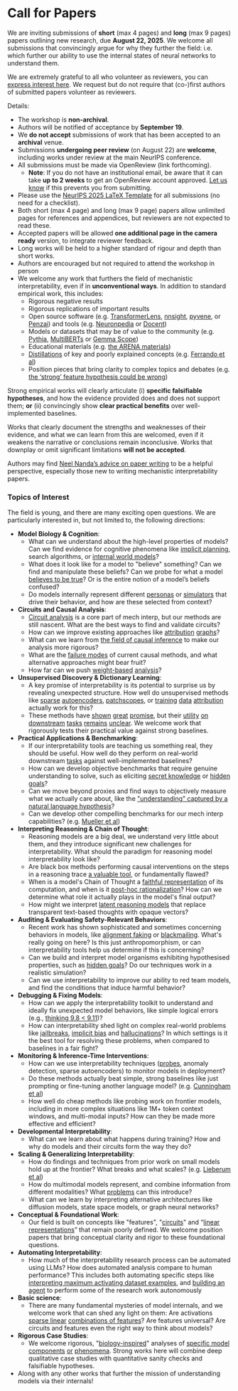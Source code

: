 # Call for Papers
We are inviting submissions of **short** (max 4 pages) and **long** (max 9 pages) papers outlining new research, due **August 22, 2025**. We welcome all submissions that convincingly argue for why they further the field: i.e. which further our ability to use the internal states of neural networks to understand them. 

We are extremely grateful to all who volunteer as reviewers, you can [express interest here](https://www.google.com/url?q=https://docs.google.com/forms/d/e/1FAIpQLSdiw1SJllzoTz_nqzDTzTOGb9DV3W_truQyh-WvYj_QGIi7Mg/viewform?usp%3Ddialog&sa=D&source=editors&ust=1752534439417371&usg=AOvVaw3GJpzegxY3VwYewkDVlutC). We request but do not require that (co-)first authors of submitted papers volunteer as reviewers. 

Details: 
* The workshop is **non-archival**.
* Authors will be notified of acceptance by **September 19**.
* We **do not accept** submissions of work that has been accepted to an **archival** venue.
* Submissions **undergoing peer review** (on August 22) are **welcome**, including works under review at the main NeurIPS conference.
* All submissions must be made via OpenReview (link forthcoming).
  * **Note**: If you do not have an institutional email, be aware that it can take **up to 2 weeks** to get an OpenReview account approved. [Let us know](mailto:neurips2025@mechinterpworkshop.com) if this prevents you from submitting.
* Please use the [NeurIPS 2025 LaTeX Template](https://www.google.com/url?q=https://media.neurips.cc/Conferences/NeurIPS2025/Styles.zip&sa=D&source=editors&ust=1752534439418680&usg=AOvVaw2vKB5rtVjcCEaQ1ed7YK08) for all submissions (no need for a checklist).
* Both short (max 4 page) and long (max 9 page) papers allow unlimited pages for references and appendices, but reviewers are not expected to read these.
* Accepted papers will be allowed **one additional page in the camera ready** version, to integrate reviewer feedback.
* Long works will be held to a higher standard of rigour and depth than short works.
* Authors are encouraged but not required to attend the workshop in person
* We welcome any work that furthers the field of mechanistic interpretability, even if in **unconventional ways**. In addition to standard empirical work, this includes:
  * Rigorous negative results
  * Rigorous replications of important results
  * Open source software (e.g. [TransformerLens](https://www.google.com/url?q=https://github.com/neelnanda-io/TransformerLens&sa=D&source=editors&ust=1752534439419697&usg=AOvVaw0yF0poEw3bGssuP8TPGx1l), [nnsight](https://www.google.com/url?q=https://github.com/ndif-team/nnsight&sa=D&source=editors&ust=1752534439419762&usg=AOvVaw2TJiUVieho4AoSlL2q-yJb), [pyvene](https://www.google.com/url?q=https://github.com/stanfordnlp/pyvene/tree/main/pyvene/models/mlp&sa=D&source=editors&ust=1752534439419831&usg=AOvVaw1DVvW1t_bVWe-sB8e0od6T), or [Penzai](https://www.google.com/url?q=https://github.com/google-deepmind/penzai&sa=D&source=editors&ust=1752534439419902&usg=AOvVaw1hn6RRfqF0ESSkBg7ZzKk7)) and tools (e.g. [Neuronpedia](https://www.google.com/url?q=http://neuronpedia.org&sa=D&source=editors&ust=1752534439419972&usg=AOvVaw11GZXLLS1m16z-uVFH2osH) or [Docent](https://www.google.com/url?q=https://transluce.org/introducing-docent&sa=D&source=editors&ust=1752534439420073&usg=AOvVaw2du6G2tIJ2lAU6svqYt7QJ))
  * Models or datasets that may be of value to the community (e.g. [Pythia](https://www.google.com/url?q=https://arxiv.org/abs/2304.01373&sa=D&source=editors&ust=1752534439420216&usg=AOvVaw1dZceye1pIDVoOlkH22MEK), [MultiBERTs](https://www.google.com/url?q=https://arxiv.org/abs/2106.16163&sa=D&source=editors&ust=1752534439420287&usg=AOvVaw02ze51xYov-2Evci-mC7KN) or [Gemma Scope](https://www.google.com/url?q=https://arxiv.org/abs/2408.05147&sa=D&source=editors&ust=1752534439420346&usg=AOvVaw0_ZFyxvqNc-2S3fwZ7Nnqf))
  * Educational materials (e.g. [the ARENA materials](https://www.google.com/url?q=https://arena3-chapter1-transformer-interp.streamlit.app/&sa=D&source=editors&ust=1752534439420484&usg=AOvVaw3rzxOaLuB2K2lbkZk0td8g))
  * [Distillations](https://www.google.com/url?q=https://distill.pub/2017/research-debt/&sa=D&source=editors&ust=1752534439420573&usg=AOvVaw1YR3jSOxCiavexst_fDsq3) of key and poorly explained concepts (e.g. [Ferrando et al](https://www.google.com/url?q=https://arxiv.org/abs/2405.00208&sa=D&source=editors&ust=1752534439420694&usg=AOvVaw12qgCJ5s9ov_V3BuPHFLB6))
  * Position pieces that bring clarity to complex topics and debates (e.g. [the ‘strong’ feature hypothesis could be wrong](https://www.google.com/url?q=https://www.alignmentforum.org/posts/tojtPCCRpKLSHBdpn/the-strong-feature-hypothesis-could-be-wrong&sa=D&source=editors&ust=1752534439420912&usg=AOvVaw3heUGqeLpS9ZzvMi_BrsZz))

Strong empirical works will clearly articulate (i) **specific falsifiable hypotheses**, and how the evidence provided does and does not support them; **or** (ii) convincingly show **clear practical benefits** over well-implemented baselines. 

Works that clearly document the strengths and weaknesses of their evidence, and what we can learn from this are welcomed, even if it weakens the narrative or conclusions remain inconclusive. Works that downplay or omit significant limitations **will not be accepted**. 

Authors may find [Neel Nanda’s advice on paper writing](https://www.google.com/url?q=https://www.alignmentforum.org/posts/eJGptPbbFPZGLpjsp/highly-opinionated-advice-on-how-to-write-ml-papers&sa=D&source=editors&ust=1752534439421810&usg=AOvVaw20n17UX67tuA2wD5PJ0zk-) to be a helpful perspective, especially those new to writing mechanistic interpretability papers. 
### Topics of Interest
The field is young, and there are many exciting open questions. We are particularly interested in, but not limited to, the following directions: 
* **Model Biology & Cognition**:
  * What can we understand about the high-level properties of models? Can we find evidence for cognitive phenomena like [implicit planning](https://www.google.com/url?q=https://transformer-circuits.pub/2025/attribution-graphs/biology.html%23dives-poems&sa=D&source=editors&ust=1752534439422442&usg=AOvVaw2_PRUNOEm4y19ggQRyu5dI), search algorithms, or [internal world models](https://www.google.com/url?q=https://arxiv.org/abs/2210.13382&sa=D&source=editors&ust=1752534439422542&usg=AOvVaw05sK9qZHOBEFx35FHi7Y0k)?
  * What does it look like for a model to "believe" something? Can we find and manipulate these beliefs? Can we probe for what a model [believes to be true](https://www.google.com/url?q=https://arxiv.org/abs/2310.06824&sa=D&source=editors&ust=1752534439422764&usg=AOvVaw0Oe_Ma_SHRj4Xbt5tocm_Y)? Or is the entire notion of a model’s beliefs confused?
  * Do models internally represent different [personas](https://www.google.com/url?q=https://arxiv.org/abs/2406.12094&sa=D&source=editors&ust=1752534439422934&usg=AOvVaw2ER71im_H_OFGzEDDBPY9P) or [simulators](https://www.google.com/url?q=https://www.nature.com/articles/s41586-023-06647-8&sa=D&source=editors&ust=1752534439422999&usg=AOvVaw2xLAu28Bs66ZHihHddHzoh) that drive their behavior, and how are these selected from context?
* **Circuits and Causal Analysis**:
  * [Circuit analysis](https://www.google.com/url?q=https://distill.pub/2020/circuits/zoom-in/&sa=D&source=editors&ust=1752534439423207&usg=AOvVaw26Q2-3j3fLavYBcyfRwnLa) is a core part of mech interp, but our methods are still nascent. What are the best ways to find and validate circuits?
  * How can we improve existing approaches like [attribution](https://www.google.com/url?q=https://arxiv.org/abs/2406.11944&sa=D&source=editors&ust=1752534439423433&usg=AOvVaw1r1yGGyN2jZyptsxypf1Mp) [graphs](https://www.google.com/url?q=https://transformer-circuits.pub/2025/attribution-graphs/methods.html&sa=D&source=editors&ust=1752534439423500&usg=AOvVaw2kdBh2SEFAD54z-DDdBOzY)?
  * What can we learn from [the field of causal inference](https://www.google.com/url?q=https://arxiv.org/abs/2407.04690&sa=D&source=editors&ust=1752534439423627&usg=AOvVaw1c275R03tvSOOF0QKsbfb3) to make our analysis more rigorous?
  * What are the [failure modes](https://www.google.com/url?q=https://arxiv.org/abs/2307.15771&sa=D&source=editors&ust=1752534439423759&usg=AOvVaw3zUJzLy-aS99PAqCArmSNq) of current causal methods, and what alternative approaches might bear fruit?
  * How far can we push [weight-based](https://www.google.com/url?q=https://arxiv.org/abs/2301.05217&sa=D&source=editors&ust=1752534439423940&usg=AOvVaw1NRiksX-tX6ArFMdJ5Nnld) [analysis](https://www.google.com/url?q=https://arxiv.org/abs/2410.08417&sa=D&source=editors&ust=1752534439424000&usg=AOvVaw0ruk5_a4o0htXRLU6ARsSs)?
* **Unsupervised Discovery & Dictionary Learning**:
  * A key promise of interpretability is its potential to surprise us by revealing unexpected structure. How well do unsupervised methods like [sparse](https://www.google.com/url?q=https://arxiv.org/abs/2103.15949&sa=D&source=editors&ust=1752534439424303&usg=AOvVaw0TtTuFt9wXZUZFN9wr0Ddi) [autoencoders](https://www.google.com/url?q=https://transformer-circuits.pub/2023/monosemantic-features&sa=D&source=editors&ust=1752534439424368&usg=AOvVaw2TL3lgoVEnTn-B77P3djji), [patch](https://www.google.com/url?q=https://arxiv.org/abs/2401.06102&sa=D&source=editors&ust=1752534439424418&usg=AOvVaw20gMa8l6hD_n8OrRuy3jKC)[scopes](https://www.google.com/url?q=https://arxiv.org/abs/2403.10949v2&sa=D&source=editors&ust=1752534439424458&usg=AOvVaw1LpiGtl44Ppn0BkCYNKYpd), or [training](https://www.google.com/url?q=https://proceedings.mlr.press/v70/koh17a?ref%3Dhttps://githubhelp.com&sa=D&source=editors&ust=1752534439424523&usg=AOvVaw2wkrwycQRWa981pnAbGkV9) [data](https://www.google.com/url?q=https://arxiv.org/abs/2308.03296&sa=D&source=editors&ust=1752534439424573&usg=AOvVaw3KzVbYuiUZ643RNi6zzXjd) [attribution](https://www.google.com/url?q=https://arxiv.org/abs/2205.11482&sa=D&source=editors&ust=1752534439424626&usg=AOvVaw0cn883t67kGxjbx2hqK-Yb) actually work for this?
  * These methods have [shown](https://www.google.com/url?q=https://transformer-circuits.pub/2024/scaling-monosemanticity/index.html&sa=D&source=editors&ust=1752534439424761&usg=AOvVaw1gFyR0tLPOnos0NM296odd) [great](https://www.google.com/url?q=https://transformer-circuits.pub/2025/attribution-graphs/biology.html&sa=D&source=editors&ust=1752534439424839&usg=AOvVaw10Mjg1PDu73OSZEYz611-m) [promise](https://www.google.com/url?q=https://arxiv.org/abs/2503.10965&sa=D&source=editors&ust=1752534439424889&usg=AOvVaw37dm6sa8JLQHg81R3fUiKm), but their [utility](https://www.google.com/url?q=https://arxiv.org/abs/2502.16681&sa=D&source=editors&ust=1752534439424950&usg=AOvVaw1MLdp6-hlCtYOUvVO90zpC) [on](https://www.google.com/url?q=https://www.tilderesearch.com/blog/sieve&sa=D&source=editors&ust=1752534439424997&usg=AOvVaw2dc--YMgAqKyJGhN9LcAL-) [downstream](https://www.google.com/url?q=https://arxiv.org/abs/2501.17148&sa=D&source=editors&ust=1752534439425064&usg=AOvVaw0sj6__A1UAn8pEVtVz71ds) [tasks](https://www.google.com/url?q=https://transformer-circuits.pub/2024/features-as-classifiers/index.html&sa=D&source=editors&ust=1752534439425126&usg=AOvVaw3U3ah-_XSGU-x9jY3C2hfo) [remains](https://www.google.com/url?q=https://arxiv.org/abs/2502.04382&sa=D&source=editors&ust=1752534439425174&usg=AOvVaw0-3hGBMokrGNl-E_ATpMun) [unclear](https://www.google.com/url?q=https://www.alignmentforum.org/posts/4uXCAJNuPKtKBsi28/negative-results-for-saes-on-downstream-tasks&sa=D&source=editors&ust=1752534439425252&usg=AOvVaw0zHX7QG0FHWpRv24hGamio). We welcome work that rigorously tests their practical value against strong baselines.
* **Practical Applications & Benchmarking**:
  * If our interpretability tools are teaching us something real, they should be useful. How well do they perform on real-world downstream [tasks](https://www.google.com/url?q=https://www.lesswrong.com/posts/wGRnzCFcowRCrpX4Y/downstream-applications-as-validation-of-interpretability&sa=D&source=editors&ust=1752534439425657&usg=AOvVaw2BG2Cfo8URKrhZiYoAtIeg) against well-implemented baselines?
  * How can we develop objective benchmarks that require genuine understanding to solve, such as eliciting [secret knowledge](https://www.google.com/url?q=https://arxiv.org/abs/2505.14352&sa=D&source=editors&ust=1752534439425876&usg=AOvVaw1mPpkkBnRKeUzOu0mcmT74) or [hidden goals](https://www.google.com/url?q=https://arxiv.org/abs/2503.10965&sa=D&source=editors&ust=1752534439425940&usg=AOvVaw2eYmvO5nqA9aJVSFNF6J17)?
  * Can we move beyond proxies and find ways to objectively measure what we actually care about, like the ["understanding" captured by a natural language hypothesis](https://www.google.com/url?q=https://arxiv.org/abs/2502.04382&sa=D&source=editors&ust=1752534439426166&usg=AOvVaw3-AdaYdbJ2JH2tfPzNmJyK)?
  * Can we develop other compelling benchmarks for our mech interp capabilities? (e.g. [Mueller et al](https://www.google.com/url?q=https://arxiv.org/abs/2504.13151&sa=D&source=editors&ust=1752534439426336&usg=AOvVaw0RKDNDA-hV0NP33iI0HYzZ))
* **Interpreting Reasoning & Chain of Thought**:
  * Reasoning models are a big deal, we understand very little about them, and they introduce significant new challenges for interpretability. What should the paradigm for reasoning model interpretability look like?
  * Are black box methods performing causal interventions on the steps in a reasoning trace [a valuable tool](https://www.google.com/url?q=https://arxiv.org/abs/2506.19143&sa=D&source=editors&ust=1752534439427189&usg=AOvVaw3fhUAxGs2Ji3CmORVvFqC5), or fundamentally flawed?
  * When is a model's Chain of Thought a [faithful representation](https://www.google.com/url?q=https://arxiv.org/abs/2305.04388&sa=D&source=editors&ust=1752534439427569&usg=AOvVaw16wuebcCJ3_SEBVOR5Bwx3) of its computation, and when is it [post-hoc rationalization](https://www.google.com/url?q=https://arxiv.org/abs/2503.08679&sa=D&source=editors&ust=1752534439427713&usg=AOvVaw0KdaHN-Rdt03kku0NYEFxg)? How can we determine what role it actually plays in the model's final output?
  * How might we interpret [latent reasoning models](https://www.google.com/url?q=https://arxiv.org/abs/2412.06769&sa=D&source=editors&ust=1752534439427917&usg=AOvVaw1DA4lVjonx2shzMamxjDnw) that replace transparent text-based thoughts with opaque vectors?
* **Auditing & Evaluating Safety-Relevant Behaviors**:
  * Recent work has shown sophisticated and sometimes concerning behaviors in models, like [alignment faking](https://www.google.com/url?q=https://arxiv.org/abs/2412.14093&sa=D&source=editors&ust=1752534439428242&usg=AOvVaw2PZ3pvPXf6TdnBpaIwolJU) or [blackmailing](https://www.google.com/url?q=https://www.anthropic.com/research/agentic-misalignment&sa=D&source=editors&ust=1752534439428309&usg=AOvVaw3IJXizFNt_FIjFiiVKryge). What's really going on here? Is this just anthropomorphism, or can interpretability tools help us determine if this is concerning?
  * Can we build and interpret model organisms exhibiting hypothesised properties, such as [hidden goals](https://www.google.com/url?q=https://arxiv.org/abs/2503.10965&sa=D&source=editors&ust=1752534439428583&usg=AOvVaw3Mhr12iWpsO11bYpNOz_rw)? Do our techniques work in a realistic simulation?
  * Can we use interpretability to improve our ability to red team models, and find the conditions that induce harmful behavior?
* **Debugging & Fixing Models**:
  * How can we apply the interpretability toolkit to understand and ideally fix unexpected model behaviors, like simple logical errors (e.g., [thinking 9.8 < 9.11](https://www.google.com/url?q=https://transluce.org/observability-interface&sa=D&source=editors&ust=1752534439429099&usg=AOvVaw2eNsdjwRVRMPgIPC_VQnf4))?
  * How can interpretability shed light on complex real-world problems like [jailbreaks](https://www.google.com/url?q=https://transformer-circuits.pub/2025/attribution-graphs/biology.html%23dives-jailbreak&sa=D&source=editors&ust=1752534439429267&usg=AOvVaw2dhw0QoznH4dr75zhGLZg_), [implicit bias](https://www.google.com/url?q=https://arxiv.org/abs/2506.10922&sa=D&source=editors&ust=1752534439429333&usg=AOvVaw0b41QNofuosW6gRZuF1NKN) and [hallucinations](https://www.google.com/url?q=https://arxiv.org/abs/2411.14257&sa=D&source=editors&ust=1752534439429393&usg=AOvVaw0Qyltv2WjHfnULwJG6o_C7)? In which settings is it the best tool for resolving these problems, when compared to baselines in a fair fight?
* **Monitoring & Inference-Time Interventions**:
  * How can we use interpretability techniques ([probes](https://www.google.com/url?q=https://arxiv.org/abs/2102.12452&sa=D&source=editors&ust=1752534439429710&usg=AOvVaw03qh56RmEYaQf46VRfN_a0), anomaly detection, sparse autoencoders) to monitor models in deployment?
  * Do these methods actually beat simple, strong baselines like just prompting or fine-tuning another language model? (e.g. [Cunningham et al](https://www.google.com/url?q=https://alignment.anthropic.com/2025/cheap-monitors/&sa=D&source=editors&ust=1752534439429997&usg=AOvVaw1S4ogFimAuQS3pth2FT-Du))
  * How well do cheap methods like probing work on frontier models, including in more complex situations like 1M+ token context windows, and multi-modal inputs? How can they be made more effective and efficient?
* **Developmental Interpretability**:
  * What can we learn about what happens during training? How and why do models and their circuits form the way they do?
* **Scaling & Generalizing Interpretability**:
  * How do findings and techniques from prior work on small models hold up at the frontier? What breaks and what scales? (e.g. [Lieberum et al](https://www.google.com/url?q=https://arxiv.org/abs/2307.09458&sa=D&source=editors&ust=1752534439430766&usg=AOvVaw0LIUnsQ5bCcpsQbe2-ai7j))
  * How do multimodal models represent, and combine information from different modalities? What [problems](https://www.google.com/url?q=https://openreview.net/pdf?id%3DVUhRdZp8ke&sa=D&source=editors&ust=1752534439430988&usg=AOvVaw2R1qRZ1wkJ0ACZu9LolEoJ) can this introduce?
  * What can we learn by interpreting alternative architectures like diffusion models, state space models, or graph neural networks?
* **Conceptual & Foundational Work**:
  * Our field is built on concepts like "features", "[circuits](https://www.google.com/url?q=https://distill.pub/2020/circuits/zoom-in/&sa=D&source=editors&ust=1752534439431460&usg=AOvVaw1My91vyzO9M0wQlQ20aDhM)" and “[linear representations](https://www.google.com/url?q=https://transformer-circuits.pub/2024/july-update/index.html%23linear-representations&sa=D&source=editors&ust=1752534439431563&usg=AOvVaw3sBRCz6qvrgB6wIhXx1K5n)” that remain poorly defined. We welcome position papers that bring conceptual clarity and rigor to these foundational questions.
* **Automating Interpretability**:
  * How much of the interpretability research process can be automated using LLMs? How does automated analysis compare to human performance? This includes both automating specific steps like [interpreting maximum activating dataset examples](https://www.google.com/url?q=https://openaipublic.blob.core.windows.net/neuron-explainer/paper/index.html&sa=D&source=editors&ust=1752534439432092&usg=AOvVaw27MzCsuh_dSD7c1LjYK6HM), and [building an agent](https://www.google.com/url?q=https://arxiv.org/abs/2404.14394&sa=D&source=editors&ust=1752534439432165&usg=AOvVaw0X-6Ig53DJqOp7ynEdK25s) to perform some of the research work autonomously
* **Basic science**:
  * There are many fundamental mysteries of model internals, and we welcome work that can shed any light on them: Are activations [sparse linear](https://www.google.com/url?q=https://arxiv.org/abs/1601.03764&sa=D&source=editors&ust=1752534439432481&usg=AOvVaw3JCQevGWU6Hjrx24qdYwHX) [combinations of features](https://www.google.com/url?q=https://transformer-circuits.pub/2022/toy_model/index.html&sa=D&source=editors&ust=1752534439432556&usg=AOvVaw1SHTuZyScbyhclgv1xCGKG)? Are features universal? Are circuits and features even the right way to think about models?
* **Rigorous Case Studies**:
  * We welcome rigorous, "[biology-inspired](https://www.google.com/url?q=https://distill.pub/2020/circuits/curve-circuits/&sa=D&source=editors&ust=1752534439432825&usg=AOvVaw2OPf5JvpCFNIBUbK2dsgE1)" analyses of [specific model](https://www.google.com/url?q=https://arxiv.org/abs/2310.04625&sa=D&source=editors&ust=1752534439432893&usg=AOvVaw1Ems-q_YSqAsE0nc849_P4) [components](https://www.google.com/url?q=https://transformer-circuits.pub/2024/scaling-monosemanticity/index.html&sa=D&source=editors&ust=1752534439432962&usg=AOvVaw0O5XOMBNMv0FI1l0LKiaUZ) [or](https://www.google.com/url?q=https://arxiv.org/abs/2305.01610&sa=D&source=editors&ust=1752534439433020&usg=AOvVaw2wO6ncQkC22UTltMJFiipV) [phenomena](https://www.google.com/url?q=https://arxiv.org/abs/2306.09346&sa=D&source=editors&ust=1752534439433069&usg=AOvVaw0Jm3iaZ9zuIcSc0uIdBa1q). Strong works here will combine deep qualitative case studies with quantitative sanity checks and falsifiable hypotheses.
* Along with any other works that further the mission of understanding models via their internals!